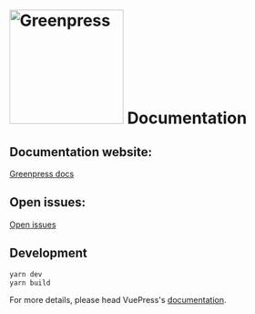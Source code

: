 # <img src="https://www.greenpress.info/logo.png" alt="Greenpress" width="200"/> Documentation

> 

## Documentation website:
[Greenpress docs](https://docs.greenpress.info/)

## Open issues:
[Open issues](https://github.com/greenpress/docs/issues)

## Development

```bash
yarn dev
yarn build
```

For more details, please head VuePress's [documentation](https://v1.vuepress.vuejs.org/).


